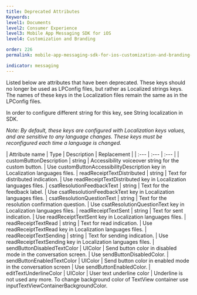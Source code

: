 ```yaml
---
title: Deprecated Attributes
Keywords:
level1: Documents
level2: Consumer Experience
level3: Mobile App Messaging SDK for iOS
level4: Customization and Branding

order: 226
permalink: mobile-app-messaging-sdk-for-ios-customization-and-branding-deprecated-attributes.html

indicator: messaging
---
```


Listed below are attributes that have been deprecated. These keys should no longer be used as LPConfig files, but rather as Localized strings keys. The names of these keys in the Localization files remain the same as in the LPConfig files.

In order to configure different string for this key, see String localization in SDK.

*Note: By default, these keys are configured with Localization keys values, and are sensitive to any language changes.  These keys must be reconfigured each time a language is changed.*

| Attribute name | Type | Description | Replacement |
| :--- | :--- | :--- |
| customButtonDescription | string | Accessibility voiceover string for the custom button. | Use customButtonAccessibilityDescription key in Localization languages files.
| readReceiptTextDistributed | string | Text for distributed indication. | Use readReceiptTextDistributed key in Localization languages files.
| csatResolutionFeedbackText | string | Text for the feedback label. | Use csatResolutionFeedbackText key in Localization languages files.
| csatResolutionQuestionText | string | Text for the resolution confirmation question. | Use csatResolutionQuestionText key in Localization languages files.
| readReceiptTextSent | string | Text for sent indication. | Use readReceiptTextSent key in Localization languages files.
| readReceiptTextRead | string | Text for read indication. | Use readReceiptTextRead key in Localization languages files.
| readReceiptTextSending | string | Text for sending indication. | Use readReceiptTextSending key in Localization languages files.
| sendButtonDisabledTextColor | UIColor | Send button color in disabled mode in the conversation screen. | Use sendButtonDisabledColor.
| sendButtonEnabledTextColor | UIColor | Send button color in enabled mode in the conversation screen | Use sendButtonEnabledColor.
| editTextUnderlineColor | UIColor | User text underline color | Underline is not used any more. To change background color of TextView container use inputTextViewContainerBackgroundColor.
